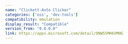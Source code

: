 ```yaml
---
name: "Clickett-Auto Clicker"
categories: ['oss', 'dev-tools']
compatibility: emulation
display_result: "Compatible"
version_from: "0.8.0.0"
link: https://apps.microsoft.com/detail/9NW55MH6VMHG
---
```

